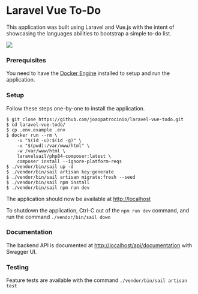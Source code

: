 # Laravel Vue To-Do

This application was built using Laravel and Vue.js with the intent of showcasing the languages abilities to bootstrap a simple to-do list.

![](https://i.ibb.co/s6xXRYM/imagem.png)

### Prerequisites
You need to have the [Docker Engine](https://docs.docker.com/engine/install/) installed to setup and run the application. 

### Setup
Follow these steps one-by-one to install the application.
```
$ git clone https://github.com/joaopatrocinio/laravel-vue-todo.git
$ cd laravel-vue-todo/
$ cp .env.example .env
$ docker run --rm \
    -u "$(id -u):$(id -g)" \
    -v "$(pwd):/var/www/html" \
    -w /var/www/html \
    laravelsail/php84-composer:latest \
    composer install --ignore-platform-reqs
$ ./vendor/bin/sail up -d
$ ./vendor/bin/sail artisan key:generate
$ ./vendor/bin/sail artisan migrate:fresh --seed
$ ./vendor/bin/sail npm install
$ ./vendor/bin/sail npm run dev
```

The application should now be available at [http://localhost](http://localhost)

To shutdown the application, Ctrl-C out of the `npm run dev` command, and run the command `./vendor/bin/sail down`

### Documentation
The backend API is documented at [http://localhost/api/documentation](http://localhost/api/documentation) with Swagger UI.

### Testing
Feature tests are available with the command `./vendor/bin/sail artisan test`